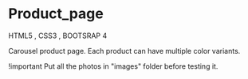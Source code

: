 # Product_page
HTML5 , CSS3 , BOOTSRAP 4

Carousel product page. Each product can have multiple color variants.

!important
Put all the photos in "images" folder before testing it.
